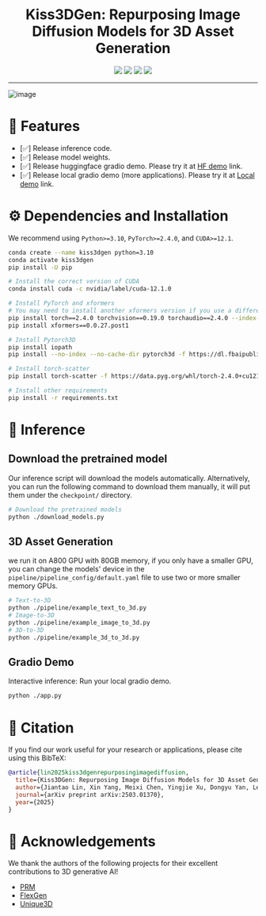 

<div align="center">
  
# Kiss3DGen: Repurposing Image Diffusion Models for 3D Asset Generation

<a href="https://ltt-o.github.io/Kiss3dgen.github.io"><img src="https://img.shields.io/badge/Project_Page-Online-EA3A97"></a>
<a href="https://arxiv.org/abs/2503.01370"><img src="https://img.shields.io/badge/ArXiv-2503.01370-brightgreen"></a> 
<a href="https://huggingface.co/spaces/LTT/Kiss3DGen"><img src="https://img.shields.io/badge/%F0%9F%A4%97%20Gradio%20Demo-Huggingface-orange"></a>
<a href="https://envision-research.hkust-gz.edu.cn/kiss3dgen/" style="pointer-events: none;"><img src="https://img.shields.io/badge/%F0%9F%A4%97%20Gradio%20Demo%20(Local)-lightgrey"></a>
<!-- <a href="https://huggingface.co/LTT/PRM"><img src="https://img.shields.io/badge/%F0%9F%A4%97%20Gradio%20Demo-Local-orange"></a> -->

</div>

---
![image](assets/teaser.png)

# 🚩 Features
- [✅] Release inference code.
- [✅] Release model weights.
- [✅] Release huggingface gradio demo. Please try it at [HF demo](https://huggingface.co/spaces/LTT/Kiss3DGen) link.
- [✅] Release local gradio demo (more applications). Please try it at [Local demo](https://envision-research.hkust-gz.edu.cn/kiss3dgen/) link.


# ⚙️ Dependencies and Installation

We recommend using `Python>=3.10`, `PyTorch>=2.4.0`, and `CUDA>=12.1`.
```bash
conda create --name kiss3dgen python=3.10
conda activate kiss3dgen
pip install -U pip

# Install the correct version of CUDA
conda install cuda -c nvidia/label/cuda-12.1.0

# Install PyTorch and xformers
# You may need to install another xformers version if you use a different PyTorch version
pip install torch==2.4.0 torchvision==0.19.0 torchaudio==2.4.0 --index-url https://download.pytorch.org/whl/cu121
pip install xformers==0.0.27.post1

# Install Pytorch3D 
pip install iopath
pip install --no-index --no-cache-dir pytorch3d -f https://dl.fbaipublicfiles.com/pytorch3d/packaging/wheels/py310_cu121_pyt240/download.html

# Install torch-scatter 
pip install torch-scatter -f https://data.pyg.org/whl/torch-2.4.0+cu121.html

# Install other requirements
pip install -r requirements.txt
```

# 💫 Inference

## Download the pretrained model

Our inference script will download the models automatically. Alternatively, you can run the following command to download them manually, it will put them under the `checkpoint/` directory.
```bash
# Download the pretrained models
python ./download_models.py
```
## 3D Asset Generation
we run it on A800 GPU with 80GB memory, if you only have a smaller GPU, you can change the models' device in the `pipeline/pipeline_config/default.yaml` file to use two or more smaller memory GPUs.
```bash
# Text-to-3D
python ./pipeline/example_text_to_3d.py
# Image-to-3D
python ./pipeline/example_image_to_3d.py
# 3D-to-3D
python ./pipeline/example_3d_to_3d.py
```

## Gradio Demo
Interactive inference: Run your local gradio demo.
```bash
python ./app.py
```

# 📜 Citation
If you find our work useful for your research or applications, please cite using this BibTeX:

```BibTeX
@article{lin2025kiss3dgenrepurposingimagediffusion,
  title={Kiss3DGen: Repurposing Image Diffusion Models for 3D Asset Generation},
  author={Jiantao Lin, Xin Yang, Meixi Chen, Yingjie Xu, Dongyu Yan, Leyi Wu, Xinli Xu, Lie XU, Shunsi Zhang, Ying-Cong Chen},
  journal={arXiv preprint arXiv:2503.01370},
  year={2025}
}
```

# 🤗 Acknowledgements

We thank the authors of the following projects for their excellent contributions to 3D generative AI!

- [PRM](https://github.com/g3956/PRM)
- [FlexGen](https://xxu068.github.io/flexgen.github.io/)
- [Unique3D](https://github.com/AiuniAI/Unique3D)



